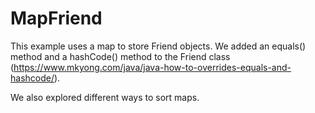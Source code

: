 # MapFriend

This example uses a map to store Friend objects. We added an equals() method and a hashCode() method 
to the Friend class (https://www.mkyong.com/java/java-how-to-overrides-equals-and-hashcode/).

We also explored different ways to sort maps.
